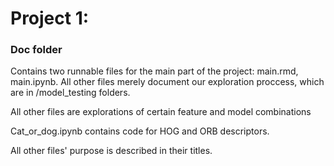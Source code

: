 # Project 1: 
### Doc folder

Contains two runnable files for the main part of the project: main.rmd, main.ipynb. All other files merely document our exploration proccess, which are in /model_testing folders.

All other files are explorations of certain feature and model combinations

Cat\_or\_dog.ipynb contains code for HOG and ORB descriptors.

All other files' purpose is described in their titles.
